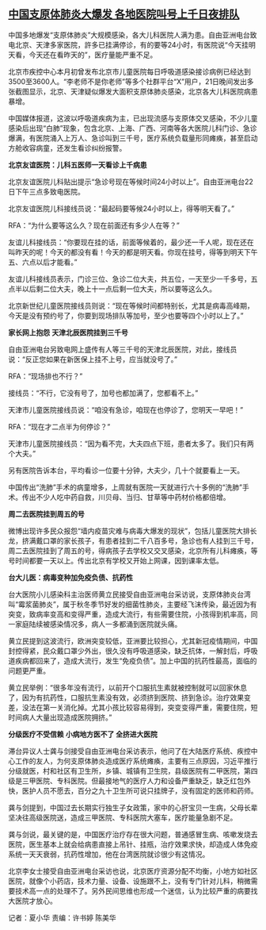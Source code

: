 <!--1700653020000-->
[中国支原体肺炎大爆发 各地医院叫号上千日夜排队](https://www.rfa.org/mandarin/yataibaodao/huanjing/hx1-11222023063615.html)
------

<p><span style="font-weight: 400;">中国多地爆发“支原体肺炎”大规模感染，各大儿科医院人满为患。自由亚洲电台致电北京、天津多家医院，許多已挂满停诊，有的要等</span><span style="font-weight: 400;">24</span><span style="font-weight: 400;">小时，有医院说“今天挂明天看，今天还在看昨天的”，医疗量能严重不足。</span></p><p><span style="font-weight: 400;">北京市疾控中心本月初曾发布北京市儿童医院每日呼吸道感染接诊病例已经达到</span><span style="font-weight: 400;">3500</span><span style="font-weight: 400;">至</span><span style="font-weight: 400;">3600</span><span style="font-weight: 400;">人。“李老师不是你老师”等多个社群平台“</span><span style="font-weight: 400;">X</span><span style="font-weight: 400;">”用户，</span><span style="font-weight: 400;">21</span><span style="font-weight: 400;">日晚间发出多张截图显示，北京、天津疑似爆发大面积支原体肺炎感染，北京各大儿科医院病患暴增。</span></p><p><span style="font-weight: 400;">中国媒体报道，这波以呼吸道疾病为主，已出现流感与支原体交叉感染，不少儿童感染后出现“白肺”现象，包含北京、上海、广西、河南等各大医院儿科门诊、急诊爆满，有医院涌入上万人、急诊叫到三千号，医疗系统负载量形同瘫痪，甚至启动方舱收容病童，还发生看诊纠纷报警。</span></p><p><b>北京友谊医院：儿科五医师一天看诊上千病患</b></p><p><span style="font-weight: 400;">北京友谊医院儿科贴出提示“急诊号现在等候时间</span><span style="font-weight: 400;">24</span><span style="font-weight: 400;">小时以上”。自由亚洲电台</span><span style="font-weight: 400;">22</span><span style="font-weight: 400;">日下午三点多致电医院。</span></p><p><span style="font-weight: 400;">北京友谊医院儿科接线员说：“最起码要等候</span><span style="font-weight: 400;">24</span><span style="font-weight: 400;">小时以上，得等明天看了。”</span></p><p><span style="font-weight: 400;">RFA</span><span style="font-weight: 400;">：“为什么要等这么久？现在前面还有多少人在等？”</span></p><p><span style="font-weight: 400;">友谊儿科接线员：“你要现在挂的话，前面等候着的，最少还一千人呢，现在还在叫昨天的呢！今天的都没有看！今天的都是明天看。你现在挂号，得等到明天下午五、六点以后才能看。”</span></p><p><span style="font-weight: 400;">友谊儿科接线员表示，门诊三位、急诊二位大夫，共五位，一天至少一千多号，五点半以后剩二位大夫，晚上十一点后剩一位大夫，所以要等这么久。</span></p><p><span style="font-weight: 400;">北京新世纪儿童医院接线员则说</span><span style="font-weight: 400;">：</span><span style="font-weight: 400;">“现在等候时间都特别长，尤其是病毒高峰期，今天是没有预约号了，你要到现场排队等加号，至少也要等四个小时以上了。”</span></p><p><b>家长网上抱怨</b> <b>天津北辰医院挂到三千号</b></p><p><span style="font-weight: 400;">自由亚洲电台另致电网上盛传有人等三千号的天津北辰医院，对此，接线员说：“反正您如果在新医保上挂不上号，应当就没号了。”</span></p><p><span style="font-weight: 400;">RFA</span><span style="font-weight: 400;">：“现场排也不行？”</span></p><p><span style="font-weight: 400;">接线员：“不行，它没有号了，加号也都加满了，您都看不上。”</span></p><p><span style="font-weight: 400;">天津市儿童医院接线员说：“咱没有急诊，咱现在也停诊了，您明天一早吧！”</span></p><p><span style="font-weight: 400;">RFA</span><span style="font-weight: 400;">：“现在才二点半为何停诊？”</span></p><p><span style="font-weight: 400;">天津市儿童医院接线员：“因为看不完，大夫四点下班，患者太多了。我们只有两个大夫。”</span></p><p><span style="font-weight: 400;">另有医院告诉本台，平均看诊一位要十分钟，大夫少，几十个就要看上一天。</span></p><p><span style="font-weight: 400;">中国传出“洗肺”手术的病童增多，上周就有医院一天就进行六十多例的“洗肺”手术。传出不少人吃中药自救，川贝母、当归、甘草等中药材价格都倍增。</span></p><p><b>周二去医院挂到周五的号</b></p><p><span style="font-weight: 400;">微博出现许多民众报怨“墙内疫苗灾难与病毒大爆发的现状”，包括儿童医院大排长龙，挤满戴口罩的家长孩子，有患者挂到二千八百多号，急诊也有人挂到三千号，周二去医院挂到了周五的号，得病孩子去学校又交叉感染，北京所有儿科瘫痪，等号时间都要一天以上。传出北京有学校又开始上网课，因到课率太低。</span></p><p><b>台大儿医：病毒变种加免疫负债、抗药性</b><b>  </b></p><p><span style="font-weight: 400;">台大医院小儿感染科主治医师黄立民接受自由亚洲电台采访说，支原体肺炎台湾叫“霉浆菌肺炎”，属于秋冬季节好发的细菌性肺炎，主要经飞沫传染，最近因为有突变，致病率变高和变得严重，造成大流行，有些需要住院，小孩得到机率高，同一家庭陆续被感染情况多，病人一多都涌到医院就头痛。</span></p><p><span style="font-weight: 400;">黄立民提到这波流行，欧洲突变较低，亚洲要比较担心，尤其新冠疫情期间，中国封控得紧，民众戴口罩少外出，很久没有呼吸道感染，缺乏抗体，一解封后，呼吸道疾病都回来了，造成大流行，发生“免疫负债”。加上中国的抗药性最高，面临的问题更严重。</span></p><p><span style="font-weight: 400;">黄立民举例：“很多年没有流行，以前开个口服抗生素就被控制就可以回家休息了，因为有抗药性，口服抗生素没有效，必须挤到医院、挤到急诊。治疗效果变差，没法在第一关消化掉。尤其小孩比较容易得到，突变变得严重，需要住院，短时间病人大量出现造成医院拥挤。”</span></p><p><b>分级医疗不受信赖</b> <b>小病地方医不了 全挤进大医院</b></p><p><span style="font-weight: 400;">滞台异议人士龚与剑接受自由亚洲电台采访表示，他问了在大陆医疗系统、疾控中心工作的友人，为何支原体肺炎造成医疗系统瘫痪，主要有三点原因，习近平推行分级就医，村和社区有卫生所，乡镇、城镇有卫生院，县级医院有二甲医院，第四级是三甲医院、专科医院。但最接地气的医疗人力和设备严重缺乏，缺乏红包外快，医护人员不愿去，百分之九十卫生所可说只挂牌子，没有固定的医师和药师。</span></p><p><span style="font-weight: 400;">龚与剑提到，中国过去长期实行独生子女政策，家中的心肝宝贝一生病，父母长辈坚决往高级医院送，造成三甲医院、专科医院大塞车，医疗能量急剧不足。</span></p><p><span style="font-weight: 400;">龚与剑说，最关键的是，中国医疗治疗存在很大问题，普通感冒生病、咳嗽发烧去医院，医生基本上就会给病患直接上吊针、挂瓶，治疗效果求快，却造成人体免疫系统一天天衰弱，抗药性增加，他在台湾医院就诊很少有这情况。</span></p><p><span style="font-weight: 400;">北京李女士接受自由亚洲电台采访也说，北京医疗资源分配不均衡，小地方如社区医院，就像个小药店，技术力量、设备、设施跟不上，没有专门针对儿科，稍微需要技术高一点的处理不了。另外民间思维也形成一个迷信，认为比较严重的病要找大医院才放心。</span></p><p></p><p><span style="font-weight: 400;">记者</span><span style="font-weight: 400;">：</span><span style="font-weight: 400;">夏小华 责编：许书婷 陈美华  </span></p>
